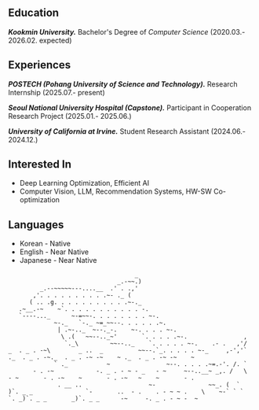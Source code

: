 ## Education
***Kookmin University.*** Bachelor's Degree of *Computer Science* (2020.03.- 2026.02. expected)

## Experiences

***POSTECH (Pohang University of Science and Technology).*** Research Internship (2025.07.- present) 

***Seoul National University Hospital (Capstone).*** Participant in Cooperation Research Project (2025.01.- 2025.06.) 

***University of California at Irvine.*** Student Research Assistant (2024.06.- 2024.12.) 

## Interested In
- Deep Learning Optimization, Efficient AI
- Computer Vision, LLM, Recommendation Systems, HW-SW Co-optimization

## Languages
- Korean - Native
- English - Near Native
- Japanese - Near Native
```
                                    _
                               _.-~~.)
         _.--~~~~~---....__  .' . .,'
       ,'. . . . . . . . . .~- ._ (
      ( .. .g. . . . . . . . . . .~-._
   .~__.-~    ~`. . . . . . . . . . . -.
   `----..._      ~-=~~-. . . . . . . . ~-.
             ~-._   `-._ ~=_~~--. . . . . .~.
              | .~-.._  ~--._-.    ~-. . . . ~-.
               \ .(   ~~--.._~'       `. . . . .~-.                ,
                `._\         ~~--.._    `. . . . . ~-.    .- .   ,'/
_  . _ . -~\        _ ..  _          ~~--.`_. . . . . ~-_     ,-','`  ._  . _ . -~._  . _ . -~ -~    ~ ._  . _ . -~ -~    ~ 
             ` ._           ~                ~--. . . . .~=.-'. /. `
       - . -~            -. _ . - ~ - _   - ~     ~--..__~ _,. /   \  - ~       - . -~    ~       - . -~   ~    ~       - . 
              . __ ..                   ~-               ~~_. (  `
)`. _ _               `-       ..  - .    . - ~ ~ .    \    ~-` ` `  `. _)`. _ _       _)`. _ _      -~     -. _ . - ~ -  ~ 
```
